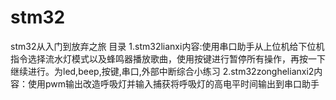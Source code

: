 # stm32
stm32从入门到放弃之旅
目录
1.stm32lianxi内容:使用串口助手从上位机给下位机指令选择流水灯模式以及蜂鸣器播放歌曲，使用按键进行暂停所有操作，再按一下继续进行。为led,beep,按键,串口,外部中断综合小练习
2.stm32zonghelianxi2内容：使用pwm输出改造呼吸灯并输入捕获将呼吸灯的高电平时间输出到串口助手
